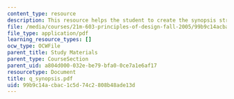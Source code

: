 ```yaml
---
content_type: resource
description: This resource helps the student to create the synopsis structure.
file: /media/courses/21m-603-principles-of-design-fall-2005/99b9c14acbac1c5d74c2808b48ade13d_q_synopsis.pdf
file_type: application/pdf
learning_resource_types: []
ocw_type: OCWFile
parent_title: Study Materials
parent_type: CourseSection
parent_uid: a804d000-032e-be79-bfa0-0ce7a1e6af17
resourcetype: Document
title: q_synopsis.pdf
uid: 99b9c14a-cbac-1c5d-74c2-808b48ade13d
---
```

